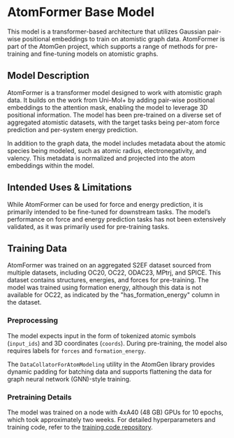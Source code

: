 # AtomFormer Base Model

This model is a transformer-based architecture that utilizes Gaussian pair-wise positional embeddings to train on atomistic graph data. AtomFormer is part of the AtomGen project, which supports a range of methods for pre-training and fine-tuning models on atomistic graphs.

## Model Description

AtomFormer is a transformer model designed to work with atomistic graph data. It builds on the work from Uni-Mol+ by adding pair-wise positional embeddings to the attention mask, enabling the model to leverage 3D positional information. The model has been pre-trained on a diverse set of aggregated atomistic datasets, with the target tasks being per-atom force prediction and per-system energy prediction.

In addition to the graph data, the model includes metadata about the atomic species being modeled, such as atomic radius, electronegativity, and valency. This metadata is normalized and projected into the atom embeddings within the model.

## Intended Uses & Limitations

While AtomFormer can be used for force and energy prediction, it is primarily intended to be fine-tuned for downstream tasks. The model’s performance on force and energy prediction tasks has not been extensively validated, as it was primarily used for pre-training tasks.


## Training Data

AtomFormer was trained on an aggregated S2EF dataset sourced from multiple datasets, including OC20, OC22, ODAC23, MPtrj, and SPICE. This dataset contains structures, energies, and forces for pre-training. The model was trained using formation energy, although this data is not available for OC22, as indicated by the "has_formation_energy" column in the dataset.

### Preprocessing

The model expects input in the form of tokenized atomic symbols (`input_ids`) and 3D coordinates (`coords`). During pre-training, the model also requires labels for `forces` and `formation_energy`.

The `DataCollatorForAtomModeling` utility in the AtomGen library provides dynamic padding for batching data and supports flattening the data for graph neural network (GNN)-style training.

### Pretraining Details

The model was trained on a node with 4xA40 (48 GB) GPUs for 10 epochs, which took approximately two weeks. For detailed hyperparameters and training code, refer to the [training code repository](https://github.com/VectorInstitute/AtomGen).




